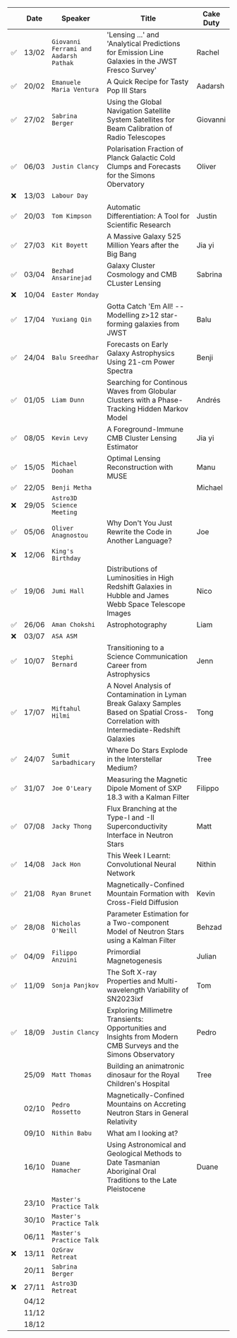 
| | Date| Speaker | Title | Cake Duty |
| --- | --- | --- | --- | --- |
| ✅ | 13/02 | `Giovanni Ferrami and Aadarsh Pathak` | 'Lensing ...' and 'Analytical Predictions for Emission Line Galaxies in the JWST Fresco Survey'| Rachel |
| ✅ | 20/02 | `Emanuele Maria Ventura` | A Quick Recipe for Tasty Pop III Stars | Aadarsh |
| ✅ | 27/02 | `Sabrina Berger` | Using the Global Navigation Satellite System Satellites for Beam Calibration of Radio Telescopes | Giovanni |
| ✅ | 06/03 | `Justin Clancy` | Polarisation Fraction of Planck Galactic Cold Clumps and Forecasts for the Simons Obervatory | Oliver |
| ❌ | 13/03 | `Labour Day` | | |
| ✅ | 20/03 | `Tom Kimpson` | Automatic Differentiation: A Tool for Scientific Research | Justin |
| ✅ | 27/03 | `Kit Boyett` | A Massive Galaxy 525 Million Years after the Big Bang | Jia yi |
| ✅ | 03/04 | `Bezhad Ansarinejad` | Galaxy Cluster Cosmology and CMB CLuster Lensing | Sabrina |
| ❌ | 10/04 | `Easter Monday` | | |
| ✅ | 17/04 | `Yuxiang Qin` | Gotta Catch 'Em All! -- Modelling z>12 star-forming galaxies from JWST | Balu |
| ✅ | 24/04 | `Balu Sreedhar`| Forecasts on Early Galaxy Astrophysics Using 21-cm Power Spectra | Benji |
| ✅ | 01/05 | `Liam Dunn` | Searching for Continous Waves from Globular Clusters with a Phase-Tracking Hidden Markov Model | Andrés |
| ✅ | 08/05 | `Kevin Levy` | A Foreground-Immune CMB Cluster Lensing Estimator | Jia yi |
| ✅ | 15/05 | `Michael Doohan` | Optimal Lensing Reconstruction with MUSE | Manu |
| ✅ | 22/05 | `Benji Metha` | | Michael |
| ❌ | 29/05 | `Astro3D Science Meeting` | | |
| ✅ | 05/06 | `Oliver Anagnostou` | Why Don't You Just Rewrite the Code in Another Language? | Joe |
| ❌ | 12/06 | `King's Birthday` | | |
| ✅ | 19/06 | `Jumi Hall` | Distributions of Luminosities in High Redshift Galaxies in Hubble and James Webb Space Telescope Images | Nico |
| ✅ | 26/06 | `Aman Chokshi` | Astrophotography | Liam |
| ❌ | 03/07 | `ASA ASM` | | |
| ✅ | 10/07 | `Stephi Bernard` | Transitioning to a Science Communication Career from Astrophysics | Jenn |
| ✅ | 17/07 | `Miftahul Hilmi` | A Novel Analysis of Contamination in Lyman Break Galaxy Samples Based on Spatial Cross-Correlation with Intermediate-Redshift Galaxies | Tong |
| ✅ | 24/07 | `Sumit Sarbadhicary` | Where Do Stars Explode in the Interstellar Medium? | Tree |
| ✅ | 31/07 | `Joe O'Leary` | Measuring the Magnetic Dipole Moment of SXP 18.3 with a Kalman Filter | Filippo |
| ✅ | 07/08 | `Jacky Thong` | Flux Branching at the Type-I and -II Superconductivity Interface in Neutron Stars | Matt |
| ✅ | 14/08 | `Jack Hon` | This Week I Learnt: Convolutional Neural Network | Nithin |
| ✅ | 21/08 | `Ryan Brunet` | Magnetically-Confined Mountain Formation with Cross-Field Diffusion | Kevin |
| ✅ | 28/08 | `Nicholas O'Neill` | Parameter Estimation for a Two-component Model of Neutron Stars using a Kalman Filter | Behzad |
| ✅ | 04/09 | `Filippo Anzuini` | Primordial Magnetogenesis | Julian |
| ✅ | 11/09 | `Sonja Panjkov` | The Soft X-ray Properties and Multi-wavelength Variability of SN2023ixf | Tom |
| ✅ | 18/09 | `Justin Clancy` | Exploring Millimetre Transients: Opportunities and Insights from Modern CMB Surveys and the Simons Observatory | Pedro |
| | 25/09 | `Matt Thomas` | Building an animatronic dinosaur for the Royal Children's Hospital | Tree |
| | 02/10 | `Pedro Rossetto` | Magnetically-Confined Mountains on Accreting Neutron Stars in General Relativity | |
| | 09/10 | `Nithin Babu` | What am I looking at? | |
| | 16/10 | `Duane Hamacher` | Using Astronomical and Geological Methods to Date Tasmanian Aboriginal Oral Traditions to the Late Pleistocene | Duane |
| | 23/10 | `Master's Practice Talk` | | |
| | 30/10 | `Master's Practice Talk` | | |
| | 06/11 | `Master's Practice Talk` | | |
| ❌ | 13/11 | `OzGrav Retreat` | | |
| | 20/11 | `Sabrina Berger` | | |
| ❌ | 27/11 | `Astro3D Retreat` | | |
| | 04/12 | | | |
| | 11/12 | | | |
| | 18/12 | | | |
